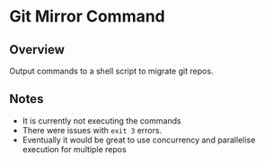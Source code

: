 # Git Mirror Command

## Overview

Output commands to a shell script to migrate git repos.

## Notes

* It is currently not executing the commands
* There were issues with `exit 3` errors.
* Eventually it would be great to use concurrency and parallelise execution for multiple repos


